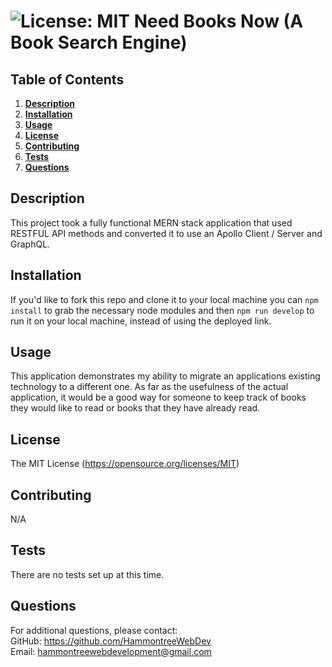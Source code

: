 # ![License: MIT](https://img.shields.io/badge/License-MIT-yellow.svg) Need Books Now (A Book Search Engine)
  ## Table of Contents
  1. **[Description](#description)**<br>
  2. **[Installation](#installation)**<br>
  3. **[Usage](#usage)**<br>
  4. **[License](#license)**<br>
  5. **[Contributing](#contributing)**<br>
  6. **[Tests](#tests)**<br>
  7. **[Questions](#questions)**<br>
  ## Description
  This project took a fully functional MERN stack application that used RESTFUL API methods and converted it to use an Apollo Client / Server and GraphQL.
  ## Installation
  If you'd like to fork this repo and clone it to your local machine you can `npm install` to grab the necessary node modules and then `npm run develop` to run it on your local machine, instead of using the deployed link.
  ## Usage
  This application demonstrates my ability to migrate an applications existing technology to a different one. As far as the usefulness of the actual application, it would be a good way for someone to keep track of books they would like to read or books that they have already read.
  ## License
  The MIT License (https://opensource.org/licenses/MIT)
  ## Contributing
  N/A
  ## Tests
  There are no tests set up at this time.
  ## Questions
  For additional questions, please contact:<br>
  GitHub: https://github.com/HammontreeWebDev<br>
  Email: hammontreewebdevelopment@gmail.com